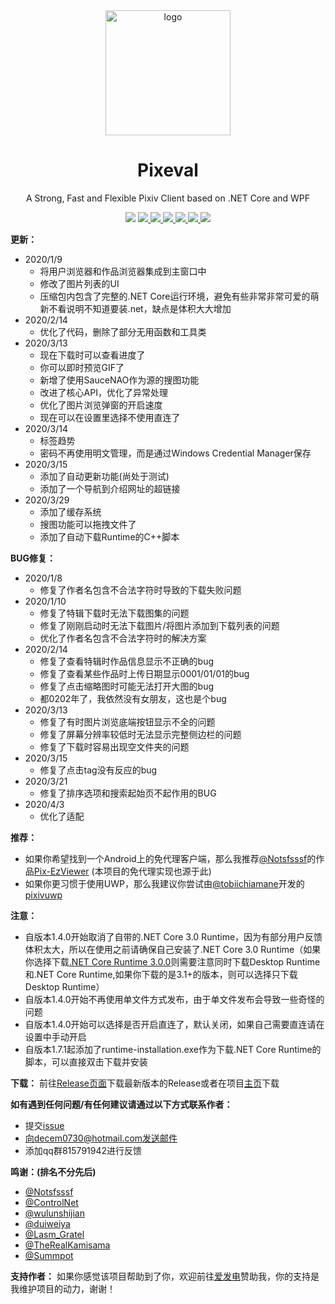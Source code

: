 <div align="center">
    <img align="center" src="https://s1.ax1x.com/2020/04/03/GUMZjS.png" alt="logo" width="200">
    <h1 align="center">Pixeval</h1>
    <p align="center">A Strong, Fast and Flexible Pixiv Client based on .NET Core and WPF</p>
    <p align="center">
        <img src="https://img.shields.io/github/stars/Rinacm/Pixeval?color=red&style=flat-square">
        <a href="mailto:decem0730@hotmail.com">
            <img src="https://img.shields.io/static/v1?label=contact%20me&message=hotmail&color=green&style=flat-square">
        </a>
        <a href="https://jq.qq.com/?_wv=1027&k=5hGmJbQ" target="_blank">
            <img src="https://img.shields.io/static/v1?label=chatting&message=qq&color=blue&style=flat-square"
        </a>
        <a href="http://47.95.218.243/index/index.html" target="_blank">
            <img src="https://img.shields.io/static/v1?label=homepage&message=pixeval&color=blueviolet&style=flat-square">
        </a>
        <a href="https://github.com/Rinacm/Pixeval/blob/master/LICENSE" target="_blank">
            <img src="https://img.shields.io/github/license/Rinacm/Pixeval?style=flat-square">
        </a>
        <a href="https://github.com/Rinacm/Pixeval/issues/new/choose" target="_blank">
            <img src="https://img.shields.io/static/v1?label=feedback&message=issues&color=pink&style=flat-square">
        </a>
        <a href="https://dotnet.microsoft.com/download/dotnet-core/thank-you/runtime-desktop-3.1.3-windows-x64-installer" target="_blank">
            <img src="https://img.shields.io/static/v1?label=runtime&message=.NET%20Core%203.1&color=yellow&style=flat-square">
        </a>
    </p>
</div>

**更新：**
* 2020/1/9
    - 将用户浏览器和作品浏览器集成到主窗口中
    - 修改了图片列表的UI
    - 压缩包内包含了完整的.NET Core运行环境，避免有些非常非常可爱的萌新不看说明不知道要装.net，缺点是体积大大增加
* 2020/2/14
    - 优化了代码，删除了部分无用函数和工具类
* 2020/3/13
    - 现在下载时可以查看进度了
    - 你可以即时预览GIF了
    - 新增了使用SauceNAO作为源的搜图功能
    - 改进了核心API，优化了异常处理
    - 优化了图片浏览弹窗的开启速度
    - 现在可以在设置里选择不使用直连了</br>
* 2020/3/14
    - 标签趋势
    - 密码不再使用明文管理，而是通过Windows Credential Manager保存
* 2020/3/15
    - 添加了自动更新功能(尚处于测试)
    - 添加了一个导航到介绍网址的超链接
* 2020/3/29
    - 添加了缓存系统
    - 搜图功能可以拖拽文件了
    - 添加了自动下载Runtime的C++脚本


**BUG修复：**
* 2020/1/8
    - 修复了作者名包含不合法字符时导致的下载失败问题
* 2020/1/10
    - 修复了特辑下载时无法下载图集的问题
    - 修复了刚刚启动时无法下载图片/将图片添加到下载列表的问题
    - 优化了作者名包含不合法字符时的解决方案
* 2020/2/14
    - 修复了查看特辑时作品信息显示不正确的bug
    - 修复了查看某些作品时上传日期显示0001/01/01的bug
    - 修复了点击缩略图时可能无法打开大图的bug
    - 都0202年了，我依然没有女朋友，这也是个bug
* 2020/3/13
    - 修复了有时图片浏览底端按钮显示不全的问题
    - 修复了屏幕分辨率较低时无法显示完整侧边栏的问题
    - 修复了下载时容易出现空文件夹的问题</br>
* 2020/3/15
    - 修复了点击tag没有反应的bug
* 2020/3/21
    - 修复了排序选项和搜索起始页不起作用的BUG
* 2020/4/3
    - 优化了适配
  
**推荐：**
* 如果你希望找到一个Android上的免代理客户端，那么我推荐[@Notsfsssf](https://github.com/Notsfsssf)的作品[Pix-EzViewer](https://github.com/Notsfsssf/Pix-EzViewer) (本项目的免代理实现也源于此)
* 如果你更习惯于使用UWP，那么我建议你尝试由[@tobiichiamane](https://github.com/tobiichiamane)开发的[pixivuwp](https://github.com/tobiichiamane/pixivfs-uwp)

**注意：**
* 自版本1.4.0开始取消了自带的.NET Core 3.0 Runtime，因为有部分用户反馈体积太大，所以在使用之前请确保自己安装了.NET Core 3.0 Runtime（如果你选择下载[.NET Core Runtime 3.0.0](https://dotnet.microsoft.com/download/dotnet-core/3.0)则需要注意同时下载Desktop Runtime和.NET Core Runtime,如果你下载的是3.1+的版本，则可以选择只下载Desktop Runtime）
* 自版本1.4.0开始不再使用单文件方式发布，由于单文件发布会导致一些奇怪的问题
* 自版本1.4.0开始可以选择是否开启直连了，默认关闭，如果自己需要直连请在设置中手动开启
* 自版本1.7.1起添加了runtime-installation.exe作为下载.NET Core Runtime的脚本，可以直接双击下载并安装

**下载：**
前往[Release页面](https://github.com/Rinacm/Pixeval/releases)下载最新版本的Release或者在项目[主页](http://47.95.218.243/index/index.html)下载

**如有遇到任何问题/有任何建议请通过以下方式联系作者：**
* 提交[issue](https://github.com/Rinacm/Pixeval/issues/new)
* 向decem0730@hotmail.com发送邮件
* 添加qq群815791942进行反馈

**鸣谢：(排名不分先后)**
* [@Notsfsssf](https://github.com/Notsfsssf)
* [@ControlNet](https://github.com/ControlNet)
* [@wulunshijian](https://github.com/wulunshijian)
* [@duiweiya](https://github.com/duiweiya)
* [@Lasm_Gratel](https://github.com/NanamiArihara)
* [@TheRealKamisama](https://github.com/TheRealKamisama)
* [@Summpot](https://github.com/Summpot)

**支持作者：**
如果你感觉该项目帮助到了你，欢迎前往[爱发电](https://afdian.net/@dylech30th)赞助我，你的支持是我维护项目的动力，谢谢！
